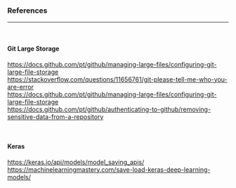 ### References 
<hr>
<br>

#### Git Large Storage 


https://docs.github.com/pt/github/managing-large-files/configuring-git-large-file-storage
<br>
https://stackoverflow.com/questions/11656761/git-please-tell-me-who-you-are-error
<br>
https://docs.github.com/pt/github/managing-large-files/configuring-git-large-file-storage
<br>
https://docs.github.com/pt/github/authenticating-to-github/removing-sensitive-data-from-a-repository

<br>

#### Keras 

https://keras.io/api/models/model_saving_apis/
https://machinelearningmastery.com/save-load-keras-deep-learning-models/
